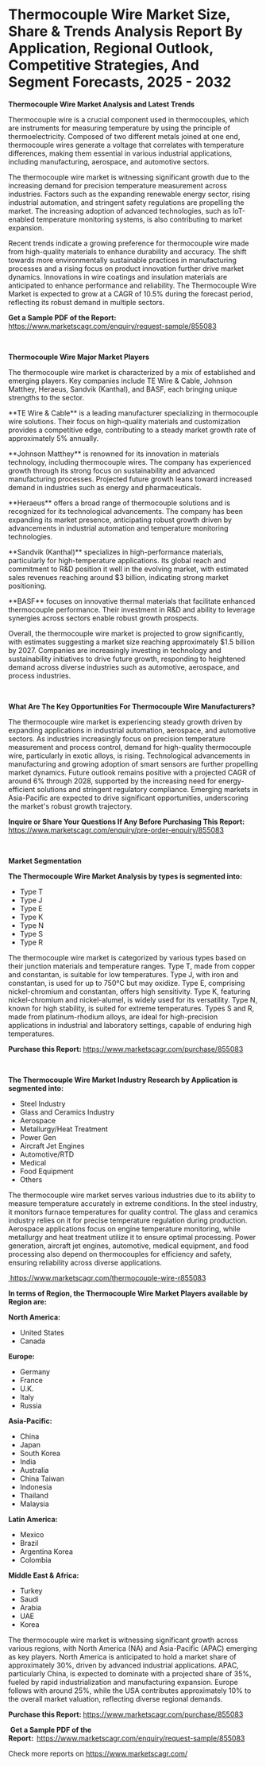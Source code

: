 <p><h1>Thermocouple Wire Market Size, Share & Trends Analysis Report By Application, Regional Outlook, Competitive Strategies, And Segment Forecasts, 2025 - 2032</h1></p><p><strong>Thermocouple Wire Market Analysis and Latest Trends</strong></p>
<p><p>Thermocouple wire is a crucial component used in thermocouples, which are instruments for measuring temperature by using the principle of thermoelectricity. Composed of two different metals joined at one end, thermocouple wires generate a voltage that correlates with temperature differences, making them essential in various industrial applications, including manufacturing, aerospace, and automotive sectors.</p><p>The thermocouple wire market is witnessing significant growth due to the increasing demand for precision temperature measurement across industries. Factors such as the expanding renewable energy sector, rising industrial automation, and stringent safety regulations are propelling the market. The increasing adoption of advanced technologies, such as IoT-enabled temperature monitoring systems, is also contributing to market expansion.</p><p>Recent trends indicate a growing preference for thermocouple wire made from high-quality materials to enhance durability and accuracy. The shift towards more environmentally sustainable practices in manufacturing processes and a rising focus on product innovation further drive market dynamics. Innovations in wire coatings and insulation materials are anticipated to enhance performance and reliability. The Thermocouple Wire Market is expected to grow at a CAGR of 10.5% during the forecast period, reflecting its robust demand in multiple sectors.</p></p>
<p><strong>Get a Sample PDF of the Report:&nbsp;</strong> <a href="https://www.marketscagr.com/enquiry/request-sample/855083?utm_campaign=2314&utm_medium=2&utm_source=Github&utm_content=ia&utm_term=17022025&utm_id=thermocouple-wire">https://www.marketscagr.com/enquiry/request-sample/855083</a></p>
<p>&nbsp;</p>
<p><strong>Thermocouple Wire Major Market Players</strong></p>
<p><p>The thermocouple wire market is characterized by a mix of established and emerging players. Key companies include TE Wire & Cable, Johnson Matthey, Heraeus, Sandvik (Kanthal), and BASF, each bringing unique strengths to the sector.</p><p>**TE Wire & Cable** is a leading manufacturer specializing in thermocouple wire solutions. Their focus on high-quality materials and customization provides a competitive edge, contributing to a steady market growth rate of approximately 5% annually. </p><p>**Johnson Matthey** is renowned for its innovation in materials technology, including thermocouple wires. The company has experienced growth through its strong focus on sustainability and advanced manufacturing processes. Projected future growth leans toward increased demand in industries such as energy and pharmaceuticals.</p><p>**Heraeus** offers a broad range of thermocouple solutions and is recognized for its technological advancements. The company has been expanding its market presence, anticipating robust growth driven by advancements in industrial automation and temperature monitoring technologies.</p><p>**Sandvik (Kanthal)** specializes in high-performance materials, particularly for high-temperature applications. Its global reach and commitment to R&D position it well in the evolving market, with estimated sales revenues reaching around $3 billion, indicating strong market positioning. </p><p>**BASF** focuses on innovative thermal materials that facilitate enhanced thermocouple performance. Their investment in R&D and ability to leverage synergies across sectors enable robust growth prospects.</p><p>Overall, the thermocouple wire market is projected to grow significantly, with estimates suggesting a market size reaching approximately $1.5 billion by 2027. Companies are increasingly investing in technology and sustainability initiatives to drive future growth, responding to heightened demand across diverse industries such as automotive, aerospace, and process industries.</p></p>
<p>&nbsp;</p>
<p><strong>What Are The Key Opportunities For Thermocouple Wire Manufacturers?</strong></p>
<p><p>The thermocouple wire market is experiencing steady growth driven by expanding applications in industrial automation, aerospace, and automotive sectors. As industries increasingly focus on precision temperature measurement and process control, demand for high-quality thermocouple wire, particularly in exotic alloys, is rising. Technological advancements in manufacturing and growing adoption of smart sensors are further propelling market dynamics. Future outlook remains positive with a projected CAGR of around 6% through 2028, supported by the increasing need for energy-efficient solutions and stringent regulatory compliance. Emerging markets in Asia-Pacific are expected to drive significant opportunities, underscoring the market's robust growth trajectory.</p></p>
<p><strong>Inquire or Share Your Questions If Any Before Purchasing This Report:</strong> <a href="https://www.marketscagr.com/enquiry/pre-order-enquiry/855083?utm_campaign=2314&utm_medium=2&utm_source=Github&utm_content=ia&utm_term=17022025&utm_id=thermocouple-wire">https://www.marketscagr.com/enquiry/pre-order-enquiry/855083</a></p>
<p>&nbsp;</p>
<p><strong>Market Segmentation</strong></p>
<p><strong>The Thermocouple Wire Market Analysis by types is segmented into:</strong></p>
<p><ul><li>Type T</li><li>Type J</li><li>Type E</li><li>Type K</li><li>Type N</li><li>Type S</li><li>Type R</li></ul></p>
<p><p>The thermocouple wire market is categorized by various types based on their junction materials and temperature ranges. Type T, made from copper and constantan, is suitable for low temperatures. Type J, with iron and constantan, is used for up to 750°C but may oxidize. Type E, comprising nickel-chromium and constantan, offers high sensitivity. Type K, featuring nickel-chromium and nickel-alumel, is widely used for its versatility. Type N, known for high stability, is suited for extreme temperatures. Types S and R, made from platinum-rhodium alloys, are ideal for high-precision applications in industrial and laboratory settings, capable of enduring high temperatures.</p></p>
<p><strong>Purchase this Report:&nbsp;</strong><a href="https://www.marketscagr.com/purchase/855083?utm_campaign=2314&utm_medium=2&utm_source=Github&utm_content=ia&utm_term=17022025&utm_id=thermocouple-wire">https://www.marketscagr.com/purchase/855083</a></p>
<p>&nbsp;</p>
<p><strong>The Thermocouple Wire Market Industry Research by Application is segmented into:</strong></p>
<p><ul><li>Steel Industry</li><li>Glass and Ceramics Industry</li><li>Aerospace</li><li>Metallurgy/Heat Treatment</li><li>Power Gen</li><li>Aircraft Jet Engines</li><li>Automotive/RTD</li><li>Medical</li><li>Food Equipment</li><li>Others</li></ul></p>
<p><p>The thermocouple wire market serves various industries due to its ability to measure temperature accurately in extreme conditions. In the steel industry, it monitors furnace temperatures for quality control. The glass and ceramics industry relies on it for precise temperature regulation during production. Aerospace applications focus on engine temperature monitoring, while metallurgy and heat treatment utilize it to ensure optimal processing. Power generation, aircraft jet engines, automotive, medical equipment, and food processing also depend on thermocouples for efficiency and safety, ensuring reliability across diverse applications.</p></p>
<p><a href="https://www.marketscagr.com/thermocouple-wire-r855083?utm_campaign=2314&utm_medium=2&utm_source=Github&utm_content=ia&utm_term=17022025&utm_id=thermocouple-wire">&nbsp;https://www.marketscagr.com/thermocouple-wire-r855083</a></p>
<p><strong>In terms of Region, the Thermocouple Wire Market Players available by Region are:</strong></p>
<p>
    <p> <strong> North America: </strong>
        <ul>
            <li>United States</li>
            <li>Canada</li>
        </ul>
        </p> 
    <p> <strong> Europe: </strong>
        <ul>
            <li>Germany</li>
            <li>France</li>
            <li>U.K.</li>
            <li>Italy</li>
            <li>Russia</li>
        </ul>
        </p> 
    <p> <strong> Asia-Pacific: </strong>
        <ul>
            <li>China</li>
            <li>Japan</li>
            <li>South Korea</li>
            <li>India</li>
            <li>Australia</li>
            <li>China Taiwan</li>
            <li>Indonesia</li>
            <li>Thailand</li>
            <li>Malaysia</li>
        </ul>
        </p> 
    <p> <strong> Latin America: </strong>
        <ul>
            <li>Mexico</li>
            <li>Brazil</li>
            <li>Argentina Korea</li>
            <li>Colombia</li>
        </ul>
        </p> 
    <p> <strong> Middle East & Africa: </strong>
        <ul>
            <li>Turkey</li>
            <li>Saudi</li>
            <li>Arabia</li>
            <li>UAE</li>
            <li>Korea</li>
        </ul>
    </p>
    </p>
<p><p>The thermocouple wire market is witnessing significant growth across various regions, with North America (NA) and Asia-Pacific (APAC) emerging as key players. North America is anticipated to hold a market share of approximately 30%, driven by advanced industrial applications. APAC, particularly China, is expected to dominate with a projected share of 35%, fueled by rapid industrialization and manufacturing expansion. Europe follows with around 25%, while the USA contributes approximately 10% to the overall market valuation, reflecting diverse regional demands.</p></p>
<p><strong>Purchase this Report: </strong><a href="https://www.marketscagr.com/purchase/855083?utm_campaign=2314&utm_medium=2&utm_source=Github&utm_content=ia&utm_term=17022025&utm_id=thermocouple-wire">https://www.marketscagr.com/purchase/855083</a></p>
<p>&nbsp;<strong>Get a Sample PDF of the Report:&nbsp;&nbsp;</strong><a href="https://www.marketscagr.com/enquiry/request-sample/855083?utm_campaign=2314&utm_medium=2&utm_source=Github&utm_content=ia&utm_term=17022025&utm_id=thermocouple-wire">https://www.marketscagr.com/enquiry/request-sample/855083</a></p>
<p><strong></strong></p>
<p>Check more reports on <a href="https://www.marketscagr.com/?utm_campaign=2314&utm_medium=2&utm_source=Github&utm_content=ia&utm_term=17022025&utm_id=thermocouple-wire">https://www.marketscagr.com/</a></p>